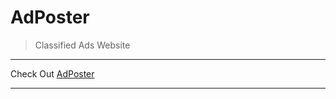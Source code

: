 # AdPoster
> Classified Ads Website

___
Check Out [AdPoster]
___


[AdPoster]: https://adposter.herokuapp.com
